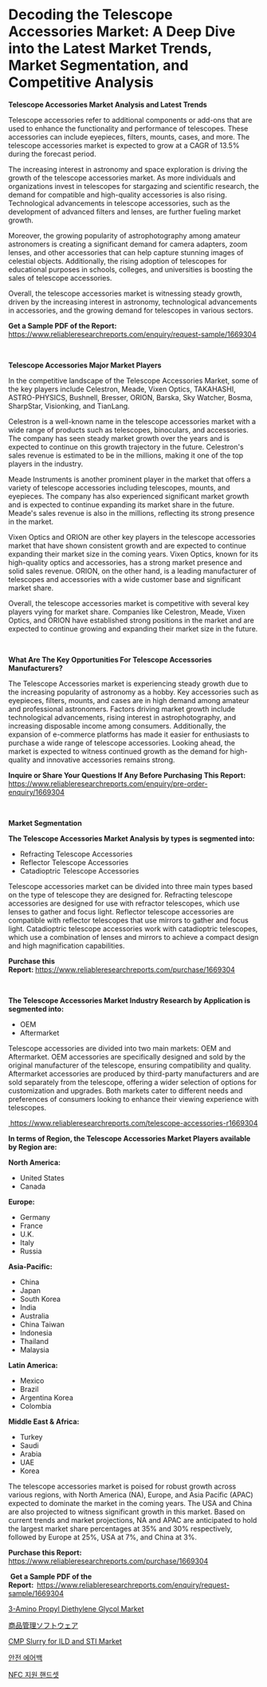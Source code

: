 <p><h1>Decoding the Telescope Accessories Market: A Deep Dive into the Latest Market Trends, Market Segmentation, and Competitive Analysis</h1></p><p><strong>Telescope Accessories Market Analysis and Latest Trends</strong></p>
<p><p>Telescope accessories refer to additional components or add-ons that are used to enhance the functionality and performance of telescopes. These accessories can include eyepieces, filters, mounts, cases, and more. The telescope accessories market is expected to grow at a CAGR of 13.5% during the forecast period.</p><p>The increasing interest in astronomy and space exploration is driving the growth of the telescope accessories market. As more individuals and organizations invest in telescopes for stargazing and scientific research, the demand for compatible and high-quality accessories is also rising. Technological advancements in telescope accessories, such as the development of advanced filters and lenses, are further fueling market growth.</p><p>Moreover, the growing popularity of astrophotography among amateur astronomers is creating a significant demand for camera adapters, zoom lenses, and other accessories that can help capture stunning images of celestial objects. Additionally, the rising adoption of telescopes for educational purposes in schools, colleges, and universities is boosting the sales of telescope accessories.</p><p>Overall, the telescope accessories market is witnessing steady growth, driven by the increasing interest in astronomy, technological advancements in accessories, and the growing demand for telescopes in various sectors.</p></p>
<p><strong>Get a Sample PDF of the Report:&nbsp;</strong> <a href="https://www.reliableresearchreports.com/enquiry/request-sample/1669304">https://www.reliableresearchreports.com/enquiry/request-sample/1669304</a></p>
<p>&nbsp;</p>
<p><strong>Telescope Accessories Major Market Players</strong></p>
<p><p>In the competitive landscape of the Telescope Accessories Market, some of the key players include Celestron, Meade, Vixen Optics, TAKAHASHI, ASTRO-PHYSICS, Bushnell, Bresser, ORION, Barska, Sky Watcher, Bosma, SharpStar, Visionking, and TianLang.</p><p>Celestron is a well-known name in the telescope accessories market with a wide range of products such as telescopes, binoculars, and accessories. The company has seen steady market growth over the years and is expected to continue on this growth trajectory in the future. Celestron's sales revenue is estimated to be in the millions, making it one of the top players in the industry.</p><p>Meade Instruments is another prominent player in the market that offers a variety of telescope accessories including telescopes, mounts, and eyepieces. The company has also experienced significant market growth and is expected to continue expanding its market share in the future. Meade's sales revenue is also in the millions, reflecting its strong presence in the market.</p><p>Vixen Optics and ORION are other key players in the telescope accessories market that have shown consistent growth and are expected to continue expanding their market size in the coming years. Vixen Optics, known for its high-quality optics and accessories, has a strong market presence and solid sales revenue. ORION, on the other hand, is a leading manufacturer of telescopes and accessories with a wide customer base and significant market share.</p><p>Overall, the telescope accessories market is competitive with several key players vying for market share. Companies like Celestron, Meade, Vixen Optics, and ORION have established strong positions in the market and are expected to continue growing and expanding their market size in the future.</p></p>
<p>&nbsp;</p>
<p><strong>What Are The Key Opportunities For Telescope Accessories Manufacturers?</strong></p>
<p><p>The Telescope Accessories market is experiencing steady growth due to the increasing popularity of astronomy as a hobby. Key accessories such as eyepieces, filters, mounts, and cases are in high demand among amateur and professional astronomers. Factors driving market growth include technological advancements, rising interest in astrophotography, and increasing disposable income among consumers. Additionally, the expansion of e-commerce platforms has made it easier for enthusiasts to purchase a wide range of telescope accessories. Looking ahead, the market is expected to witness continued growth as the demand for high-quality and innovative accessories remains strong.</p></p>
<p><strong>Inquire or Share Your Questions If Any Before Purchasing This Report:</strong> <a href="https://www.reliableresearchreports.com/enquiry/pre-order-enquiry/1669304">https://www.reliableresearchreports.com/enquiry/pre-order-enquiry/1669304</a></p>
<p>&nbsp;</p>
<p><strong>Market Segmentation</strong></p>
<p><strong>The Telescope Accessories Market Analysis by types is segmented into:</strong></p>
<p><ul><li>Refracting Telescope Accessories</li><li>Reflector Telescope Accessories</li><li>Catadioptric Telescope Accessories</li></ul></p>
<p><p>Telescope accessories market can be divided into three main types based on the type of telescope they are designed for. Refracting telescope accessories are designed for use with refractor telescopes, which use lenses to gather and focus light. Reflector telescope accessories are compatible with reflector telescopes that use mirrors to gather and focus light. Catadioptric telescope accessories work with catadioptric telescopes, which use a combination of lenses and mirrors to achieve a compact design and high magnification capabilities.</p></p>
<p><strong>Purchase this Report:&nbsp;</strong><a href="https://www.reliableresearchreports.com/purchase/1669304">https://www.reliableresearchreports.com/purchase/1669304</a></p>
<p>&nbsp;</p>
<p><strong>The Telescope Accessories Market Industry Research by Application is segmented into:</strong></p>
<p><ul><li>OEM</li><li>Aftermarket</li></ul></p>
<p><p>Telescope accessories are divided into two main markets: OEM and Aftermarket. OEM accessories are specifically designed and sold by the original manufacturer of the telescope, ensuring compatibility and quality. Aftermarket accessories are produced by third-party manufacturers and are sold separately from the telescope, offering a wider selection of options for customization and upgrades. Both markets cater to different needs and preferences of consumers looking to enhance their viewing experience with telescopes.</p></p>
<p><a href="https://www.reliableresearchreports.com/telescope-accessories-r1669304">&nbsp;https://www.reliableresearchreports.com/telescope-accessories-r1669304</a></p>
<p><strong>In terms of Region, the Telescope Accessories Market Players available by Region are:</strong></p>
<p>
    <p> <strong> North America: </strong>
        <ul>
            <li>United States</li>
            <li>Canada</li>
        </ul>
        </p> 
    <p> <strong> Europe: </strong>
        <ul>
            <li>Germany</li>
            <li>France</li>
            <li>U.K.</li>
            <li>Italy</li>
            <li>Russia</li>
        </ul>
        </p> 
    <p> <strong> Asia-Pacific: </strong>
        <ul>
            <li>China</li>
            <li>Japan</li>
            <li>South Korea</li>
            <li>India</li>
            <li>Australia</li>
            <li>China Taiwan</li>
            <li>Indonesia</li>
            <li>Thailand</li>
            <li>Malaysia</li>
        </ul>
        </p> 
    <p> <strong> Latin America: </strong>
        <ul>
            <li>Mexico</li>
            <li>Brazil</li>
            <li>Argentina Korea</li>
            <li>Colombia</li>
        </ul>
        </p> 
    <p> <strong> Middle East & Africa: </strong>
        <ul>
            <li>Turkey</li>
            <li>Saudi</li>
            <li>Arabia</li>
            <li>UAE</li>
            <li>Korea</li>
        </ul>
    </p>
    </p>
<p><p>The telescope accessories market is poised for robust growth across various regions, with North America (NA), Europe, and Asia Pacific (APAC) expected to dominate the market in the coming years. The USA and China are also projected to witness significant growth in this market. Based on current trends and market projections, NA and APAC are anticipated to hold the largest market share percentages at 35% and 30% respectively, followed by Europe at 25%, USA at 7%, and China at 3%.</p></p>
<p><strong>Purchase this Report: </strong><a href="https://www.reliableresearchreports.com/purchase/1669304">https://www.reliableresearchreports.com/purchase/1669304</a></p>
<p>&nbsp;<strong>Get a Sample PDF of the Report:&nbsp;&nbsp;</strong><a href="https://www.reliableresearchreports.com/enquiry/request-sample/1669304">https://www.reliableresearchreports.com/enquiry/request-sample/1669304</a></p>
<p><strong></strong></p>
<p><p><a href="https://github.com/Glendatilghmankmgz0rbhwpy/Market-Research-Report-List-3/blob/main/3-amino-propyl-diethylene-glycol-market.md">3-Amino Propyl Diethylene Glycol Market</a></p><p><a href="https://github.com/lrlmopnhwd79300/Market-Research-Report-List-2/blob/main/4410576139820.md">商品管理ソフトウェア</a></p><p><a href="https://github.com/DeonteStanton2023/Market-Research-Report-List-1/blob/main/cmp-slurry-for-ild-and-sti-market.md">CMP Slurry for ILD and STI Market</a></p><p><a href="https://github.com/raap8632/Market-Research-Report-List-1/blob/main/2179915147736.md">안전 에어백</a></p><p><a href="https://github.com/vanessagrant665567/Market-Research-Report-List-1/blob/main/4171352147737.md">NFC 지원 핸드셋</a></p></p>